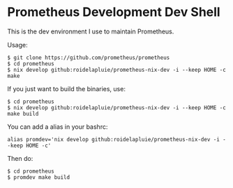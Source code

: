 # Prometheus Development Dev Shell


This is the dev environment I use to maintain Prometheus.

Usage:

```
$ git clone https://github.com/prometheus/prometheus
$ cd prometheus
$ nix develop github:roidelapluie/prometheus-nix-dev -i --keep HOME -c make
```


If you just want to build the binaries, use:

```
$ cd prometheus
$ nix develop github:roidelapluie/prometheus-nix-dev -i --keep HOME -c make build
```

You can add a alias in your bashrc:

```
alias promdev='nix develop github:roidelapluie/prometheus-nix-dev -i --keep HOME -c'
```

Then do:

```
$ cd prometheus
$ promdev make build
```

